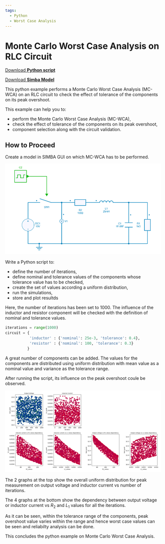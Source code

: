 ```yaml
---
tags:
  - Python
  - Worst Case Analysis
---
```


# Monte Carlo Worst Case Analysis on RLC Circuit

[Download **Python script**](montecarlo_worstcase_analysis.py)

[Download **Simba Model**](montecarlo_worstcase_analysis.jsimba)


This python example performs a Monte Carlo Worst Case Analysis (MC-WCA) on an RLC circuit to check the effect of tolerance of the components on its peak overshoot.

This example can help you to:

* perform the Monte Carlo Worst Case Analysis (MC-WCA),
* check the effect of tolerance of the components on its peak overshoot,
* component selection along with the circuit validation.


## How to Proceed

Create a model in SIMBA GUI on which MC-WCA has to be performed.

![montecarlo_analysis_circuit](fig/montecarlo_analysis_circuit.png)


Write a Python script to:

* define the number of iterations,
* define nominal and tolerance values of the  components whose tolerance value has to be checked,
* create the set of values according a uniform distribution,
* run the simulations,
* store and plot resultds

Here, the number of iterations has been set to 1000. The influence of the inductor and resistor component will be checked with the definition of nominal and tolerance values.

```py
iterations = range(1000)
circuit = {
           'inductor' : {'nominal': 25e-3, 'tolerance': 0.4},
           'resistor' : {'nominal': 100, 'tolerance': 0.3}
          }
```
A great number of components can be added. The values for the components are distributed using uniform distribution with mean value as a nominal value and variance as the tolerance range.

After running the script, its influence on the peak overshoot coule be observed.

![result](fig/result.png)

The 2 graphs at the top show the overall uniform distribution for peak measurement on output voltage and inductor current vs number of iterations.

The 4 graphs at the bottom show the dependency between output voltage or inductor current vs $R_2$ and $L_1$ values for all the iterations. 

As it can be seen, within the tolerance range of the components, peak overshoot value varies within the range and hence worst case values can be seen and reliabilty analysis can be done.

This concludes the python example on Monte Carlo Worst Case Analysis.
